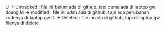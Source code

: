 U -> Untracked : file ini belum ada di github, tapi cuma ada di laptop gw doang
M -> modified : file ini udah ada di github, tapi ada perubahan kodenya di laptop gw
D -> Deleted : file ini ada di github, tapi di laptop gw filenya di delete
